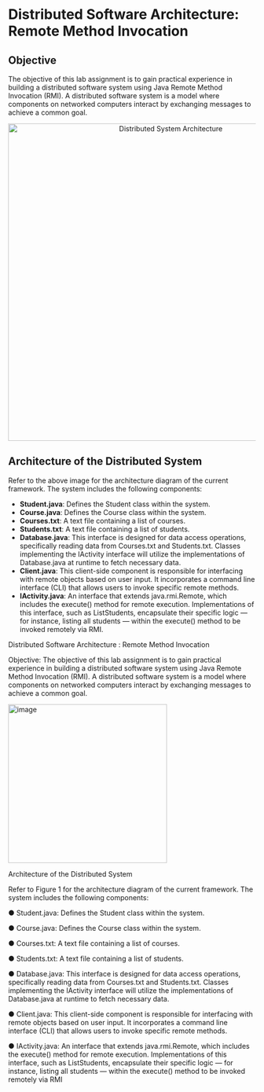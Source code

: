# Distributed Software Architecture: Remote Method Invocation

## Objective
The objective of this lab assignment is to gain practical experience in building a distributed software system using Java Remote Method Invocation (RMI). A distributed software system is a model where components on networked computers interact by exchanging messages to achieve a common goal.

<p align="center">
  <img src="https://github.com/kevchen266/Software-Architechture-Project/assets/72414426/022b59a4-766e-46df-82a8-de6fbd75162e" alt="Distributed System Architecture" width="646">
</p>

## Architecture of the Distributed System
Refer to the above image for the architecture diagram of the current framework. The system includes the following components:

- **Student.java**: Defines the Student class within the system.
- **Course.java**: Defines the Course class within the system.
- **Courses.txt**: A text file containing a list of courses.
- **Students.txt**: A text file containing a list of students.
- **Database.java**: This interface is designed for data access operations, specifically reading data from Courses.txt and Students.txt. Classes implementing the IActivity interface will utilize the implementations of Database.java at runtime to fetch necessary data.
- **Client.java**: This client-side component is responsible for interfacing with remote objects based on user input. It incorporates a command line interface (CLI) that allows users to invoke specific remote methods.
- **IActivity.java**: An interface that extends java.rmi.Remote, which includes the execute() method for remote execution. Implementations of this interface, such as ListStudents, encapsulate their specific logic — for instance, listing all students — within the execute() method to be invoked remotely via RMI.














Distributed Software Architecture
: Remote Method Invocation

Objective:
The objective of this lab assignment is to gain practical experience in building a distributed software
system using Java Remote Method Invocation (RMI). A distributed software system is a model where
components on networked computers interact by exchanging messages to achieve a common goal.

<img width="323" alt="image" src="https://github.com/kevchen266/Software-Architechture-Project/assets/72414426/022b59a4-766e-46df-82a8-de6fbd75162e">


Architecture of the Distributed System

Refer to Figure 1 for the architecture diagram of the current framework.
The system includes the following components:

● Student.java: Defines the Student class within the system.

● Course.java: Defines the Course class within the system.

● Courses.txt: A text file containing a list of courses.

● Students.txt: A text file containing a list of students.

● Database.java: This interface is designed for data access operations, specifically reading data
from Courses.txt and Students.txt. Classes implementing the IActivity interface will utilize the
implementations of Database.java at runtime to fetch necessary data.

● Client.java: This client-side component is responsible for interfacing with remote objects based
on user input. It incorporates a command line interface (CLI) that allows users to invoke specific
remote methods.

● IActivity.java: An interface that extends java.rmi.Remote, which includes the execute() method
for remote execution. Implementations of this interface, such as ListStudents, encapsulate
their specific logic — for instance, listing all students — within the execute() method to
be invoked remotely via RMI
